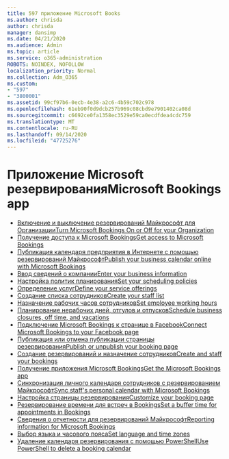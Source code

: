 ```yaml
---
title: 597 приложение Microsoft Books
ms.author: chrisda
author: chrisda
manager: dansimp
ms.date: 04/21/2020
ms.audience: Admin
ms.topic: article
ms.service: o365-administration
ROBOTS: NOINDEX, NOFOLLOW
localization_priority: Normal
ms.collection: Adm_O365
ms.custom:
- "597"
- "3800001"
ms.assetid: 99cf97b6-0ecb-4e38-a2c6-4b59c702c978
ms.openlocfilehash: 61eb90f0d9dcb257b969c08cbd9e7901402ca08d
ms.sourcegitcommit: c6692ce0fa1358ec3529e59ca0ecdfdea4cdc759
ms.translationtype: MT
ms.contentlocale: ru-RU
ms.lasthandoff: 09/14/2020
ms.locfileid: "47725276"
---
```

# <a name="microsoft-bookings-app"></a><span data-ttu-id="8a407-102">Приложение Microsoft резервирования</span><span class="sxs-lookup"><span data-stu-id="8a407-102">Microsoft Bookings app</span></span>

- [<span data-ttu-id="8a407-103">Включение и выключение резервирований Майкрософт для Организации</span><span class="sxs-lookup"><span data-stu-id="8a407-103">Turn Microsoft Bookings On or Off for your Organization</span></span>](https://support.microsoft.com/office/c27537fa-525e-47a8-aadf-9b07ee75c227)
- [<span data-ttu-id="8a407-104">Получение доступа к Microsoft Bookings</span><span class="sxs-lookup"><span data-stu-id="8a407-104">Get access to Microsoft Bookings</span></span>](https://support.microsoft.com/office/5382dc07-aaa5-45c9-8767-502333b214ce)
- [<span data-ttu-id="8a407-105">Публикация календаря предприятия в Интернете с помощью резервирований Майкрософт</span><span class="sxs-lookup"><span data-stu-id="8a407-105">Publish your business calendar online with Microsoft Bookings</span></span>](https://support.microsoft.com/office/47403d64-a067-4754-9ae9-00157244c27d)
- [<span data-ttu-id="8a407-106">Ввод сведений о компании</span><span class="sxs-lookup"><span data-stu-id="8a407-106">Enter your business information</span></span>](https://support.microsoft.com/office/828a17db-956a-401e-bb62-d153b6dffd53)
- [<span data-ttu-id="8a407-107">Настройка политик планирования</span><span class="sxs-lookup"><span data-stu-id="8a407-107">Set your scheduling policies</span></span>](https://support.microsoft.com/office/4b2c84ec-64d3-4027-af4c-40f69e7b37c9)
- [<span data-ttu-id="8a407-108">Определение услуг</span><span class="sxs-lookup"><span data-stu-id="8a407-108">Define your service offerings</span></span>](https://support.microsoft.com/office/4a1c391e-524f-48e0-bef8-185df3a9634b)
- [<span data-ttu-id="8a407-109">Создание списка сотрудников</span><span class="sxs-lookup"><span data-stu-id="8a407-109">Create your staff list</span></span>](https://support.microsoft.com/office/298c529b-407b-4a2b-b2c5-6e77a9d1f07f)
- [<span data-ttu-id="8a407-110">Назначение рабочих часов сотрудников</span><span class="sxs-lookup"><span data-stu-id="8a407-110">Set employee working hours</span></span>](https://support.microsoft.com/office/0968717e-b61f-4b06-987c-6c1464541782)
- [<span data-ttu-id="8a407-111">Планирование нерабочих дней, отгулов и отпусков</span><span class="sxs-lookup"><span data-stu-id="8a407-111">Schedule business closures, off time, and vacations</span></span>](https://support.microsoft.com/e3c0a4ee-e3d8-4fbe-bd8f-16d1c712d1f4)
- [<span data-ttu-id="8a407-112">Подключение Microsoft Bookings к странице в Facebook</span><span class="sxs-lookup"><span data-stu-id="8a407-112">Connect Microsoft Bookings to your Facebook page</span></span>](https://support.microsoft.com/office/858db050-3d10-4bb5-82f1-df6ebeda2685)
- [<span data-ttu-id="8a407-113">Публикация или отмена публикации страницы резервирования</span><span class="sxs-lookup"><span data-stu-id="8a407-113">Publish or unpublish your booking page</span></span>](https://support.microsoft.com/office/4fb0235c-01e7-4447-bf91-0915c21b84ad)
- [<span data-ttu-id="8a407-114">Создание резервирований и назначение сотрудников</span><span class="sxs-lookup"><span data-stu-id="8a407-114">Create and staff your bookings</span></span>](https://support.microsoft.com/office/03a9acc9-f29c-456b-9fb2-0f49474b2708)
- [<span data-ttu-id="8a407-115">Получение приложения Microsoft Bookings</span><span class="sxs-lookup"><span data-stu-id="8a407-115">Get the Microsoft Bookings app</span></span>](https://support.microsoft.com/office/0968717e-b61f-4b06-987c-6c1464541782)
- [<span data-ttu-id="8a407-116">Синхронизация личного календаря сотрудников с резервированием Майкрософт</span><span class="sxs-lookup"><span data-stu-id="8a407-116">Sync staff's personal calendar with Microsoft Bookings</span></span>](https://support.microsoft.com/office/23ee9b4c-0241-40ff-b663-67a309c378f8)
- [<span data-ttu-id="8a407-117">Настройка страницы резервирования</span><span class="sxs-lookup"><span data-stu-id="8a407-117">Customize your booking page</span></span>](https://support.microsoft.com/office/116d7a84-a7a0-4911-a1e9-debb2cca7c43)
- [<span data-ttu-id="8a407-118">Резервирование времени для встреч в Bookings</span><span class="sxs-lookup"><span data-stu-id="8a407-118">Set a buffer time for appointments in Bookings</span></span>](https://support.microsoft.com/office/271f43e4-b8f7-4d63-8059-b5747679bb7e)
- [<span data-ttu-id="8a407-119">Сведения о отчетности для резервирований Майкрософт</span><span class="sxs-lookup"><span data-stu-id="8a407-119">Reporting information for Microsoft Bookings</span></span>](https://support.microsoft.com/office/e150b415-d335-4818-93ac-acff4797a1b1)
- [<span data-ttu-id="8a407-120">Выбор языка и часового пояса</span><span class="sxs-lookup"><span data-stu-id="8a407-120">Set language and time zones</span></span>](https://support.microsoft.com/office/94af3e22-aca6-4e91-8b91-1cd5a02a9ea8)
- [<span data-ttu-id="8a407-121">Удаление календаря резервирования с помощью PowerShell</span><span class="sxs-lookup"><span data-stu-id="8a407-121">Use PowerShell to delete a booking calendar</span></span>](https://support.microsoft.com/office/8c3a913c-2247-4519-894d-b6263eeb9920)